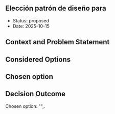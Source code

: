 ## Elección patrón de diseño para 

* Status: proposed
* Date: 2025-10-15

## Context and Problem Statement


## Considered Options



## Chosen option


## Decision Outcome
Chosen option: "",.